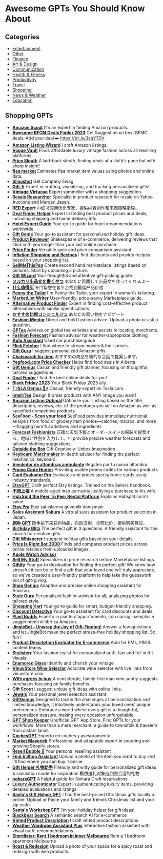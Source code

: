 # Awesome GPTs You Should Know About

## Categories

- [Entertainment](./entertainment.md)
- [Other](./readme.md)
- [Finance](./finance.md)
- [Art & Design](./art-&-design.md)
- [Communication](./communication.md)
- [Health & Fitness](./health-&-fitness.md)
- [Productivity](./productivity.md)
- [Travel](./travel.md)
- [Shopping](./shopping.md)
- [News & Weather](./news-&-weather.md)
- [Education](./education.md)

## Shopping GPTs
- [**Amazon Scout**](./gpts/amazon-scout.md) I'm an expert in finding Amazon products.
- [**Awesome BFCM Deals Finder 2023**](./gpts/awesome-bfcm-deals-finder-2023.md) Get Suggestion on best BFMC deals. Add your deal ➡️ https://bit.ly/3sqY7DV
- [**Amazon Listing Wizard**](./gpts/amazon-listing-wizard.md) I craft Amazon listings.
- [**Vogue Vault**](./gpts/vogue-vault.md) Finds affordable luxury vintage fashion across all reselling platforms.
- [**Price Sleuth**](./gpts/price-sleuth.md) A laid-back sleuth, finding deals at a sloth's pace but with sharp insight!
- [**flea market**](./gpts/flea-market.md) Estimates flea market item values using photos and online data.
- [**Slingshot**](./gpts/slingshot.md) Get Company Swag
- [**Gift-E**](./gpts/gift-e.md) Expert in crafting, visualizing, and tracking personalized gifts!
- [**Vintage Virtuoso**](./gpts/vintage-virtuoso.md) Expert sommelier with a shopping suggestion.
- [**Resale Researcher**](./gpts/resale-researcher.md) Specialist in product research for resale on Yahoo Auctions and Mercari Japan.
- [**RED Expert**](./gpts/red-expert.md) 小红书应用优化专家，提供内容创作和电商策略指导。
- [**Deal Finder Helper**](./gpts/deal-finder-helper.md) Expert in finding best product prices and deals, including shipping and home delivery info.
- [**Hotel Expert Guide**](./gpts/hotel-expert-guide.md) Your go-to guide for hotel recommendations worldwide.
- [**Gift Genie**](./gpts/gift-genie.md) Your go-to assistant for personalized holiday gift ideas.
- [**Product Reviewer**](./gpts/product-reviewer.md) Shakespeare of e-commerce, delivering reviews that stick with you longer than your last online purchase.
- [**Price Finder**](./gpts/price-finder.md) Versatile spec and price comparison assistant
- [**Inflation Shopping and Recipes**](./gpts/inflation-shopping-and-recipes.md) I find discounts and provide recipes based on your shopping list.
- [**SellMeThisPen**](./gpts/sellmethispen.md) Create second hand marketplace listings based on pictures. Start by uploading a picture.
- [**Gift Wizard**](./gpts/gift-wizard.md) Your thoughtful and attentive gift-picking guide.
- [**メルカリ出品文を書くやつ**](./gpts/merukarichu-pin-wen-woshu-kuyatu.md) あなたに質問して出品文を作ってくれるよ〜
- [**什么值得买**](./gpts/shi-yao-zhi-de-mai.md) 专门帮您在各平台找到最佳产品价格
- [**Penny the Tailor**](./gpts/penny-the-tailor.md) I'm Penny the Tailor, your expert in women's tailoring.
- [**MarketList Writer**](./gpts/marketlist-writer.md) User-friendly, price-savvy Marketplace guide.
- [**Alternative Product Finder**](./gpts/alternative-product-finder.md) Expert in finding cost-effective product alternatives with similar specifications
- [**おすすめ比較コンシェルジュ**](./gpts/osusumebi-jiao-konsieruziyu.md) あなたの買い物をナビゲート
- [**Fashion Mentor**](./gpts/fashion-mentor.md) Direct and bold fashion advice. Upload a photo or ask a question.
- [**GPTea**](./gpts/gptea.md) Advises on global tea varieties and assists in locating merchants.
- [**Fashion Forecast**](./gpts/fashion-forecast.md) Fashion advisor for weather-appropriate clothing
- [**Auto Assistant**](./gpts/auto-assistant.md) Used car purchase guide
- [**Flick Fetcher**](./gpts/flick-fetcher.md) I find where to stream movies & their prices.
- [**Gift Guru**](./gpts/gift-guru.md) I suggest personalized Amazon gifts.
- [**Chatsearch for item**](./gpts/chatsearch-for-item.md) おすすめの商品を端的な会話で提案します。
- [**Yegfood.com Price Checker**](./gpts/yegfood-com-price-checker.md) Helps find food deals in Alberta
- [**Gift Genius**](./gpts/gift-genius.md) Casual and friendly gift planner, focusing on thoughtful, tailored suggestions.
- [**Deal Finder**](./gpts/deal-finder.md) I find the best online deals for you!
- [**Black Friday 2023**](./gpts/black-friday-2023.md) Your Black Friday 2023 ally.
- [**T≡SLA Genius  🚗⚡**](./gpts/t-sla-genius.md) Casual, friendly expert on Tesla cars.
- [**IntelliTee**](./gpts/intellitee.md) Design & order products with ANY image you want!
- [**Amazon Listing Optimal**](./gpts/amazon-listing-optimal.md) Optimize your Listing based on the title, description, reviews, etc. of the products you sell on Amazon as well as specified competitive products
- [**SeeFood - Scan your food**](./gpts/seefood-scan-your-food.md) SeeFood provides immediate nutritional analysis from food or grocery item photos—calories, macros, and more—flagging harmful additives and ingredients
- [**Forecast Fashionista**](./gpts/forecast-fashionista.md) 正確な天気予報とオーダーメイドの服装を提案する。地域と性別を入力して。/ I provide precise weather forecasts and tailored clothing suggestions.
- [**Outside the Box**](./gpts/outside-the-box.md) Gift Creatively: Unbox Imagination
- [**Keyboard Matchmaker**](./gpts/keyboard-matchmaker.md) In-depth advisor for finding the perfect mechanical keyboard.
- [**Vendedor de alfombras ambulante**](./gpts/vendedor-de-alfombras-ambulante.md) Regatea por tu nueva alfombra
- [**Promo Code Hunter**](./gpts/promo-code-hunter.md) Providing usable promo codes for various products
- [**Card Evaluator Pro**](./gpts/card-evaluator-pro.md) Evaluates and prices sports/comic cards using industry standards.
- [**EtsyGPT**](./gpts/etsygpt.md) Craft perfect Etsy listings. Trained on the Sellers handbook.
- [**不想上楼**](./gpts/bu-xiang-shang-lou.md) A middle-aged man earnestly justifying a purchase to his wife.
- [**Hub Split the Peer To Peer Rental Platform**](./gpts/hub-split-the-peer-to-peer-rental-platform.md) Explains Hubsplit.com's value
- [**Etsy Pro**](./gpts/etsy-pro.md) Etsy satıcılarının güvenilir danışmanı
- [**Sales Assistant Sakura**](./gpts/sales-assistant-sakura.md) A virtual sales assistant for product selection in Japan.
- [**剁手 GPT**](./gpts/duo-shou-gpt.md) 随手拍下来任何物品，自动识别，全网比价，提供购买建议。
- [**Birthday Blitz**](./gpts/birthday-blitz.md) The perfect gift in 3 questions. A friendly assistant for the search for creative gifts.
- [**Gift Whisperer**](./gpts/gift-whisperer.md) I suggest holiday gifts based on your details.
- [**Price Is Right Bot 3000**](./gpts/price-is-right-bot-3000.md) Finds and compares product prices across online retailers from uploaded images.
- [**Apple Watch Advisor**](./gpts/apple-watch-advisor.md) 
- [**Sell My Stuff**](./gpts/sell-my-stuff.md) Specializes in price research before Marketplace listings.
- [**Giftify**](./gpts/giftify.md) Your go-to destination for finding the perfect gift! We know how stressful it can be to find a gift that your loved one will truly appreciate, so we've created a user-friendly platform to help take the guesswork out of gift-giving.
- [**Shop Genius**](./gpts/shop-genius.md) Adaptive and precise online shopping assistant for Amazon.
- [**Style Guru**](./gpts/style-guru.md) Personalized fashion advisor for all, analyzing photos for tailored style.
- [**Shopping Kart**](./gpts/shopping-kart.md) Your go-to guide for smart, budget-friendly shopping.
- [**Discount Detective**](./gpts/discount-detective.md) Your go-to assistant for card discounts and deals.
- [**Plant Buddy**](./gpts/plant-buddy.md) Esperto in piante d'appartamento, con consigli semplici e suggerimenti di libri su Amazon.
- [**JingleBot - Unwrap the Joy of Gift-Finding!**](./gpts/jinglebot-unwrap-the-joy-of-gift-finding.md) Answer a few questions and let JingleBot make the perfect stress-free holiday shopping list.  So fun !
- [**Product Description Evaluator for E-commerce**](./gpts/product-description-evaluator-for-e-commerce.md) Aide for PMs, PIM & content teams.
- [**Stylisterr**](./gpts/stylisterr.md) Your fashion stylist for personalized outfit tips and full outfit visuals.
- [**Enamored Glass**](./gpts/enamored-glass.md) Identify and cherish your vintage
- [**VinuvStore Wine Selector**](./gpts/vinuvstore-wine-selector.md) Accurate wine selector with live links from vinuvstore.com
- [**Wife agrees to buy**](./gpts/wife-agrees-to-buy.md) A considerate, family-first man who subtly suggests purchases focusing on family benefits.
- [**Gift Scout**](./gpts/gift-scout.md) I suggest unique gift ideas with online links.
- [**Jewels**](./gpts/jewels.md) Your personal jewel selection assistant.
- [**GiftGenius**](./gpts/giftgenius.md) Designed to tackle the challenges of personalization and limited knowledge, it intuitively understands your loved ones' unique preferences. Embrace a world where every gift is a thoughtful, personalized treasure, making every occasion unforgettable.
- [**GPT Shop Keeper**](./gpts/gpt-shop-keeper.md) Unofficial GPT App Store. Find GPTs for your workflows. More than a mere merchant, a guide to townsfolk & travelers from distant lands
- [**CochesGPT**](./gpts/cochesgpt.md) Experto en coches y asesoramiento
- [**Market Maverick**](./gpts/market-maverick.md) Professional and adaptable expert in sourcing and growing Shopify stores.
- [**Resell Bubble  🫧**](./gpts/resell-bubble.md) Your personal reselling assistant
- [**Find & Shop Assistant**](./gpts/find-shop-assistant.md) Upload a photo of the item you want to buy and I’ll find where you can buy it online.
- [**Gift Helper 礼物助手**](./gpts/gift-helper-li-wu-zhu-shou.md) Friendly and witty guide for personalized gift ideas & simulation mode for inspiration 模仿送礼对象选到更合适的礼物
- [**noharaGPT**](./gpts/noharagpt.md) A helpful guide for Nohara Craft reservations.
- [**Luxury Authenticator**](./gpts/luxury-authenticator.md) Expert in authenticating luxury items, providing detailed evaluations and ratings.
- [**Santa's Gift Helper GPT**](./gpts/santa-s-gift-helper-gpt.md) I find the best-priced Christmas gifts locally or online. Upload or Paste your family and friends Christmas list and your zip code.
- [**Santa's WorkshopGPT**](./gpts/santa-s-workshopgpt.md) I'm your holiday helper for gift ideas!
- [**Blackbear Search**](./gpts/blackbear-search.md) A semantic search AI for e-commerce
- [**Vinted Product Description**](./gpts/vinted-product-description.md) I craft vinted product descriptions.
- [**Weather Wardrobe Assistant Plus**](./gpts/weather-wardrobe-assistant-plus.md) Interactive fashion assistant with visual outfit recommendations.
- [**Shortlister: Rent 1 bedroom in inner  Melbourne**](./gpts/shortlister-rent-1-bedroom-in-inner-melbourne.md) Rent a 1 bedroom apartment Melbourne
- [**Roast & Redesign**](./gpts/roast-redesign.md) Upload a photo of your space for a spicy roast and redesign with ikea products.
